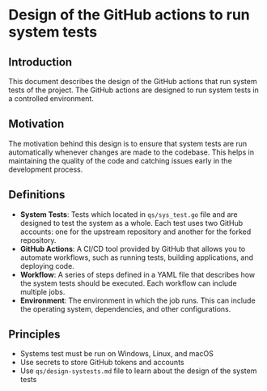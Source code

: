 # Design of the GitHub actions to run system tests

## Introduction
This document describes the design of the GitHub actions that run system tests of the project. The GitHub actions are designed to run system tests in a controlled environment.

## Motivation
The motivation behind this design is to ensure that system tests are run automatically whenever changes are made to the codebase. This helps in maintaining the quality of the code and catching issues early in the development process.

## Definitions

- **System Tests**: Tests which located in `qs/sys_test.go` file and are designed to test the system as a whole. Each test uses two GitHub accounts: one for the upstream repository and another for the forked repository.
- **GitHub Actions**: A CI/CD tool provided by GitHub that allows you to automate workflows, such as running tests, building applications, and deploying code.
- **Workflow**: A series of steps defined in a YAML file that describes how the system tests should be executed. Each workflow can include multiple jobs.
- **Environment**: The environment in which the job runs. This can include the operating system, dependencies, and other configurations.


## Principles

- Systems test must be run on Windows, Linux, and macOS
- Use secrets to store GitHub tokens and accounts
- Use `qs/design-systests.md` file to learn about the design of the system tests



